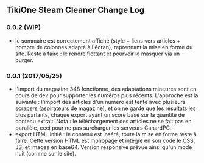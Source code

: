 ## TikiOne Steam Cleaner Change Log

### 0.0.2 (WIP)
* le sommaire est correctement affiché (style + liens vers articles + nombre de colonnes adapté à l'écran), reprennant la mise en forme du site. Reste à faire : le rendre flottant et pourvoir le masquer via un burger.

### 0.0.1 (2017/05/25)
* l'import du magazine 348 fonctionne, des adaptations mineures sont en cours de dev pour supporter les numéros plus récents. L'approche est la suivante : l'import des articles d'un numéro est tenté avec plusieurs scrapers (aspirateurs de magazine), et on ne garde que les résultats les plus parlants, chaque export ayant un score basé sur la quantité de contenu extrait. Nota : le téléchargement des articles ne se fait pas en parallèle, ceci pour ne pas surcharger les serveurs CanardPC.
* export HTML initié : le contenu est inséré, toute la mise en forme reste à faire. Cette version HTML est monopage et intègre en son code le CSS, JS, et images en base64. Version responsive prévue ainsi qu'un mode nuit (comme sur le site).
